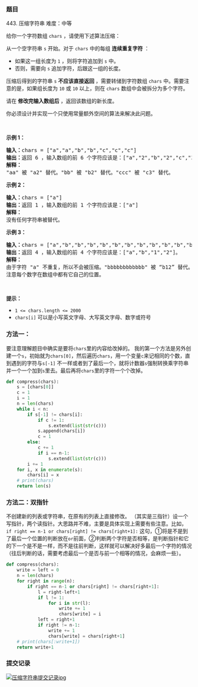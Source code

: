 ### 题目

443\. 压缩字符串 难度：中等
<p>给你一个字符数组 <code>chars</code> ，请使用下述算法压缩：</p>

<p>从一个空字符串 <code>s</code> 开始。对于 <code>chars</code> 中的每组 <strong>连续重复字符</strong> ：</p>

<ul>
	<li>如果这一组长度为 <code>1</code> ，则将字符追加到 <code>s</code> 中。</li>
	<li>否则，需要向 <code>s</code> 追加字符，后跟这一组的长度。</li>
</ul>

<p>压缩后得到的字符串 <code>s</code> <strong>不应该直接返回</strong> ，需要转储到字符数组 <code>chars</code> 中。需要注意的是，如果组长度为 <code>10</code> 或 <code>10</code> 以上，则在 <code>chars</code> 数组中会被拆分为多个字符。</p>

<p>请在 <strong>修改完输入数组后</strong> ，返回该数组的新长度。</p>

<p>你必须设计并实现一个只使用常量额外空间的算法来解决此问题。</p>

<p>&nbsp;</p>

<p><strong>示例 1：</strong></p>

<pre><strong>输入：</strong>chars = ["a","a","b","b","c","c","c"]
<strong>输出：</strong>返回 6 ，输入数组的前 6 个字符应该是：["a","2","b","2","c","3"]
<strong>解释：</strong>
"aa" 被 "a2" 替代。"bb" 被 "b2" 替代。"ccc" 被 "c3" 替代。
</pre>

<p><strong>示例 2：</strong></p>

<pre><strong>输入：</strong>chars = ["a"]
<strong>输出：</strong>返回 1 ，输入数组的前 1 个字符应该是：["a"]
<strong>解释：</strong>
没有任何字符串被替代。
</pre>

<p><strong>示例 3：</strong></p>

<pre><strong>输入：</strong>chars = ["a","b","b","b","b","b","b","b","b","b","b","b","b"]
<strong>输出：</strong>返回 4 ，输入数组的前 4 个字符应该是：["a","b","1","2"]。
<strong>解释：</strong>
由于字符 "a" 不重复，所以不会被压缩。"bbbbbbbbbbbb" 被 “b12” 替代。
注意每个数字在数组中都有它自己的位置。
</pre>

<p>&nbsp;</p>

<p><strong>提示：</strong></p>

<ul>
	<li><code>1 &lt;= chars.length &lt;= 2000</code></li>
	<li><code>chars[i]</code> 可以是小写英文字母、大写英文字母、数字或符号</li>
</ul>

### 方法一：

要注意理解题目中确实是要将`chars`里的内容给改掉的。 我的第一个方法是另外创建一个`s`，初始就为`chars[0]`，然后遍历`chars`，用一个变量`c`来记相同的个数，直到遇到的字符与`s[-1]`
不一样或者到了最后一个，就将计数器`s`强制转换乘字符串并一个一个加到`s`里去。最后再将`chars`里的字符一个个改掉。

``` python
def compress(chars):
    s = [chars[0]]
    c = 1
    i = 1
    n = len(chars)
    while i < n:
        if s[-1] != chars[i]:
            if c != 1:
                s.extend(list(str(c)))
            s.append(chars[i])
            c = 1
        else:
            c += 1
            if i == n-1:
                s.extend(list(str(c)))
        i += 1
    for i, x in enumerate(s):
        chars[i] = x
    # print(chars)
    return len(s)
```

### 方法二：双指针

不创建新的列表或字符串，在原有的列表上直接修改。
（其实是三指针）设一个写指针，两个读指针。大思路并不难，主要是具体实现上需要有些注意。比如，`if right == n-1 or chars[right] != chars[right+1]:`
这句，①将是不是到了最后一个位置的判断放在`or`前面，②判断两个字符是否相等，是判断指针和它的下一个是不是一样，而不是往前判断，这样就可以解决好多最后一个字符的情况（往后判断的话，需要考虑最后一个是否与前一个相等的情况，会麻烦一些）。

``` python
def compress(chars):
    write = left = 0
    n = len(chars)
    for right in range(n):
        if right == n-1 or chars[right] != chars[right+1]:
            l = right-left+1
            if l != 1:
                for i in str(l):
                    write += 1
                    chars[write] = i
            left = right+1
            if right != n-1:
                write += 1
                chars[write] = chars[right+1]
    # print(chars[:write+1])
    return write+1
```

### 提交记录

[![压缩字符串提交记录jpg](https://z3.ax1x.com/2021/08/22/hSKTDP.jpg)](https://imgtu.com/i/hSKTDP)